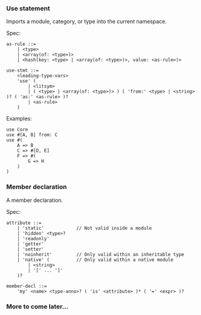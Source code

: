 ### Use statement
Imports a module, category, or type into the current namespace.

Spec:
```antlr
as-rule ::=
	| <type>
	| <array(of: <type>)>
	| <hash(key: <type> | <array(of: <type>)>, value: <as-rule>)>

use-stmt ::=
	<leading-type-vars>
	'use' (
		| <litsym>
		| ( <type> | <array(of: <type>)> ) ( 'from:' <type> | <string> )? ( 'as:' <as-rule> )?
		| <as-rule>
	)
```

Examples:
```
use Core
use #[A, B] from: C
use #(
	A => B
	C => #[D, E]
	F => #(
		G => H
	)
)
```

### Member declaration
A member declaration.

Spec:
```antlr
attribute ::=
	| 'static'            // Not valid inside a module
	| 'hidden' <type>?
	| 'readonly'
	| 'getter'
	| 'setter'
	| 'noinherit'         // Only valid within an inheritable type
	| 'native' (          // Only valid within a native module
		| <string>
		| '[' ... ']'
	)?

member-decl ::=
	'my' <name> <type-anno>? ( 'is' <attribute> )* ( '=' <expr> )?
```

### More to come later...
